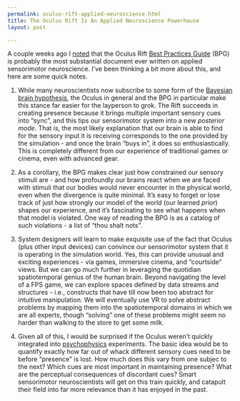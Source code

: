 ```yaml
---
permalink: oculus-rift-applied-neuroscience.html
title: The Oculus Rift Is An Applied Neuroscience Powerhouse
layout: post

---
```


A couple weeks ago I [noted](https://twitter.com/beaucronin/status/494313455281651712) that the Oculus Rift [Best Practices Guide](http://static.oculusvr.com/sdk-downloads/documents/OculusBestPractices.pdf) (BPG) is probably the most substantial document ever written on applied sensorimotor neuroscience. I’ve been thinking a bit more about this, and here are some quick notes.

1. While many neuroscientists now subscribe to some form of the [Bayesian brain hypothesis](https://www.youtube.com/watch?v=jgD8zWxaDu0), the Oculus in general and the BPG in particular make this stance far easier for the layperson to grok. The Rift succeeds in creating presence because it brings multiple important sensory cues into “sync”, and this tips our sensorimotor system into a new *posterior mode*. That is, the most likely explanation that our brain is able to find for the sensory input it is receiving corresponds to the one provided by the simulation - and once the brain “buys in”, it does so enthusiastically. This is completely different from our experience of traditional games or cinema, even with advanced gear.

2. As a corollary, the BPG makes clear just how constrained our sensory stimuli are - and how profoundly our brains react when we are faced with stimuli that our bodies would never encounter in the physical world, even when the divergence is quite minimal. It’s easy to forget or lose track of just how strongly our model of the world (our learned *prior*) shapes our experience, and it’s fascinating to see what happens when that model is violated. One way of reading the BPG is as a catalog of such violations - a list of “thou shalt nots”.

3. System designers will learn to make exquisite use of the fact that Oculus (plus other input devices) can convince our sensorimotor system that it is operating in the simulation world. Yes, this can provide unusual and exciting experiences - via games, immersive cinema, and “courtside” views. But we can go much further in leveraging the quotidian spatiotemporal genius of the human brain. Beyond navigating the level of a FPS game, we can explore spaces defined by data streams and structures - i.e., constructs that have till now been too abstract for intuitive manipulation. We will eventually use VR to solve abstract problems by mapping them into the spatiotemporal domains in which we are all experts, though “solving” one of these problems might seem no harder than walking to the store to get some milk.

4. Given all of this, I would be surprised if the Oculus weren’t quickly integrated into [psychophysics](http://en.wikipedia.org/wiki/Psychophysics) experiments. The basic idea would be to quantify exactly how far out of whack different sensory cues need to be before “presence” is lost. How much does this vary from one subjec to the next? Which cues are most important in maintaining presence? What are the perceptual consequences of discordant cues? Smart sensorimotor neuroscientists will get on this train quickly, and catapult their field into far more relevance than it has enjoyed in the past.